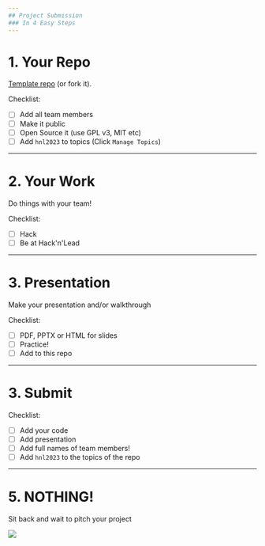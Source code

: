 ```yaml
---
## Project Submission
### In 4 Easy Steps
---
```


# 1. Your Repo

[Template repo](https://github.com/WomenPlusPlus/hack-n-lead-starter) (or fork it).

Checklist:

- [ ] Add all team members
- [ ] Make it public
- [ ] Open Source it (use GPL v3, MIT etc)
- [ ] Add `hnl2023` to topics (Click `Manage Topics`)

---

# 2. Your Work

Do things with your team!

Checklist:

- [ ] Hack
- [ ] Be at Hack'n'Lead

---

# 3. Presentation

Make your presentation and/or walkthrough

Checklist:

- [ ] PDF, PPTX or HTML for slides
- [ ] Practice!
- [ ] Add to this repo

---

# 3. Submit

Checklist:

- [ ] Add your code
- [ ] Add presentation
- [ ] Add full names of team members!
- [ ] Add `hnl2023` to the topics of the repo

---

# 5. NOTHING!

Sit back and wait to pitch your project

![](https://media.giphy.com/media/4IbpJdUNKn5Ti/giphy.gif)
